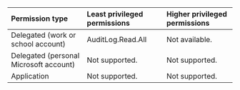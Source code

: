 |Permission type|Least privileged permissions|Higher privileged permissions|
|:---|:---|:---|
|Delegated (work or school account)|AuditLog.Read.All|Not available.|
|Delegated (personal Microsoft account)|Not supported.|Not supported.|
|Application|Not supported.|Not supported.|